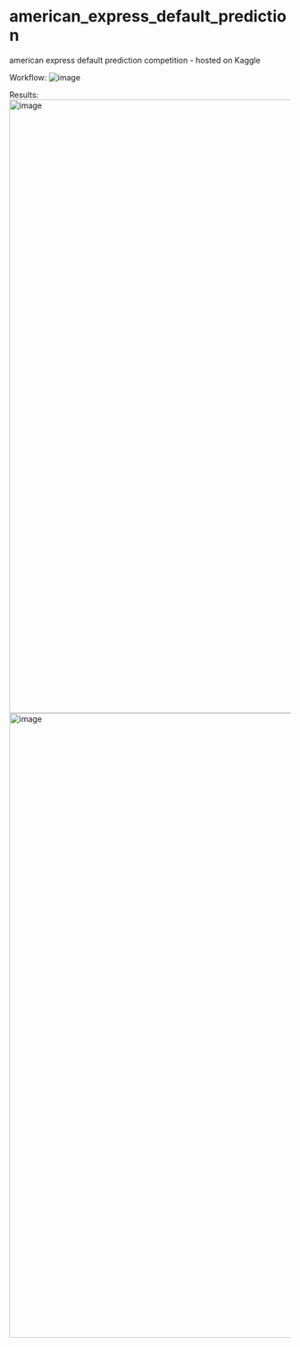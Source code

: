 # american_express_default_prediction
american express default prediction competition - hosted on Kaggle


Workflow:
![image](https://user-images.githubusercontent.com/46943192/220525747-d13b44ad-7157-4978-8aa1-bff90588e9f1.png)


Results: 
<img width="1099" alt="image" src="https://user-images.githubusercontent.com/46943192/220526899-0397d2f5-6fa6-4ca5-8bc4-12eafb049eac.png">
<img width="1119" alt="image" src="https://user-images.githubusercontent.com/46943192/220527043-ad7114f4-b042-4070-ae52-2b47a36ad83f.png">
